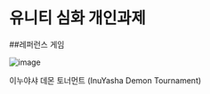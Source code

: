 # 유니티 심화 개인과제

##레퍼런스 게임

 ![image](https://github.com/skybluesky-1005/My-project/assets/53323870/a5346bfc-36bf-4b0d-9707-f60ba8cf5037)

이누야샤 데몬 토너먼트 (InuYasha Demon Tournament)

